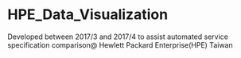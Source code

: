 # HPE_Data_Visualization
Developed between 2017/3 and 2017/4 to assist automated service specification comparison@ Hewlett Packard Enterprise(HPE) Taiwan

